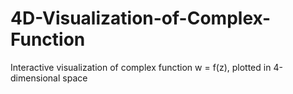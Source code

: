 # 4D-Visualization-of-Complex-Function
Interactive visualization of complex function w = f(z), plotted in 4-dimensional space

